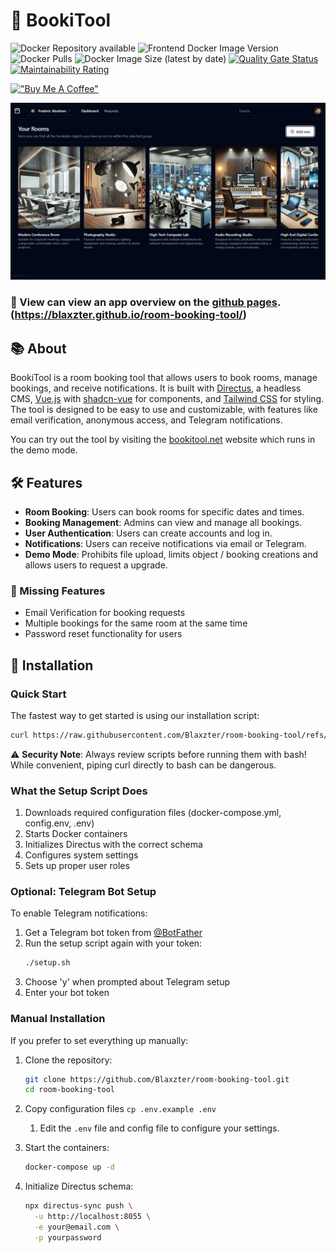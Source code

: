 # 📅 BookiTool

![Docker Repository available](https://img.shields.io/badge/docker--hub-available-brightgreen)
![Frontend Docker Image Version](https://img.shields.io/docker/v/blaxzter/bookitool-frontend?sort=date)
![Docker Pulls](https://img.shields.io/docker/pulls/blaxzter/bookitool-frontend)
![Docker Image Size (latest by date)](https://img.shields.io/docker/image-size/blaxzter/bookitool-frontend?sort=date)
[![Quality Gate Status](https://sonarqube.fabraham.dev/api/project_badges/measure?project=Blaxzter_room-booking-tool_AZGtr7PlGScuunZVyOtX&metric=alert_status&token=sqb_22a9bebb77a4ce308aa4bbe491dc949d0bb6b89c)](https://sonarqube.fabraham.dev/dashboard?id=Blaxzter_room-booking-tool_AZGtr7PlGScuunZVyOtX)
[![Maintainability Rating](https://sonarqube.fabraham.dev/api/project_badges/measure?project=Blaxzter_room-booking-tool_AZGtr7PlGScuunZVyOtX&metric=sqale_rating&token=sqb_22a9bebb77a4ce308aa4bbe491dc949d0bb6b89c)](https://sonarqube.fabraham.dev/dashboard?id=Blaxzter_room-booking-tool_AZGtr7PlGScuunZVyOtX)
  
[!["Buy Me A Coffee"](https://www.buymeacoffee.com/assets/img/custom_images/orange_img.png)](https://buymeacoffee.com/fabraham)


![Booki Tool Dashboard Image](https://github.com/Blaxzter/room-booking-tool/blob/main/github-pages/bookitool-dashboard.png?raw=true)

### 🔎 View can view an app overview on the [github pages](https://blaxzter.github.io/room-booking-tool/). (https://blaxzter.github.io/room-booking-tool/)

## 📚 About
BookiTool is a room booking tool that allows users to book rooms, manage bookings, and receive notifications. 
It is built with [Directus](https://directus.io/), a headless CMS, [Vue.js](https://vuejs.org/) with [shadcn-vue](https://www.shadcn-vue.com/docs/components/accordion) for components, and [Tailwind CSS](https://tailwindcss.com/) for styling.   
The tool is designed to be easy to use and customizable, with features like email verification, anonymous access, and Telegram notifications.

You can try out the tool by visiting the [bookitool.net](https://bookitool.net/) website which runs in the demo mode.

## 🛠️ Features
- **Room Booking**: Users can book rooms for specific dates and times.
- **Booking Management**: Admins can view and manage all bookings.
- **User Authentication**: Users can create accounts and log in.
- **Notifications**: Users can receive notifications via email or Telegram. 
- **Demo Mode**: Prohibits file upload, limits object / booking creations and allows users to request a upgrade.

### 🚧 Missing Features
- Email Verification for booking requests
- Multiple bookings for the same room at the same time
- Password reset functionality for users

## 🚀 Installation

### Quick Start
The fastest way to get started is using our installation script:

```bash
curl https://raw.githubusercontent.com/Blaxzter/room-booking-tool/refs/heads/main/setup.sh | bash
```

⚠️ **Security Note**: Always review scripts before running them with bash! While convenient, piping curl directly to bash can be dangerous.

### What the Setup Script Does
1. Downloads required configuration files (docker-compose.yml, config.env, .env)
2. Starts Docker containers
3. Initializes Directus with the correct schema
4. Configures system settings
5. Sets up proper user roles

### Optional: Telegram Bot Setup
To enable Telegram notifications:

1. Get a Telegram bot token from [@BotFather](https://t.me/botfather)
2. Run the setup script again with your token:
   ```bash
   ./setup.sh
   ```
3. Choose 'y' when prompted about Telegram setup
4. Enter your bot token

### Manual Installation
If you prefer to set everything up manually:

1. Clone the repository:
   ```bash
   git clone https://github.com/Blaxzter/room-booking-tool.git
   cd room-booking-tool
   ```

2. Copy configuration files `cp .env.example .env`
   1. Edit the `.env` file and config file to configure your settings.

3. Start the containers:
   ```bash
   docker-compose up -d
   ```

4. Initialize Directus schema:
   ```bash
   npx directus-sync push \
     -u http://localhost:8055 \
     -e your@email.com \
     -p yourpassword
   ```
